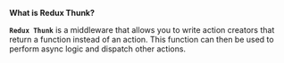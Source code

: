 **What is Redux Thunk?**

**`Redux Thunk`** is a middleware that allows you to write action creators that return a function instead of an action. This function can then be used to perform async logic and dispatch other actions.